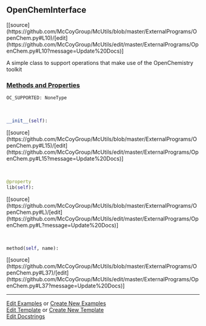 ## <a id="McUtils.ExternalPrograms.OpenChem.OpenChemInterface">OpenChemInterface</a> 
<div class="docs-source-link" markdown="1">
[[source](https://github.com/McCoyGroup/McUtils/blob/master/ExternalPrograms/OpenChem.py#L10)/[edit](https://github.com/McCoyGroup/McUtils/edit/master/ExternalPrograms/OpenChem.py#L10?message=Update%20Docs)]
</div>

A simple class to support operations that make use of the OpenChemistry toolkit

<div class="collapsible-section">
 <div class="collapsible-section collapsible-section-header" markdown="1">
 
### <a class="collapse-link" data-toggle="collapse" href="#methods">Methods and Properties</a> <a class="float-right" data-toggle="collapse" href="#methods"><i class="fa fa-chevron-down"></i></a>

 </div>
 <div class="collapsible-section collapsible-section-body collapse" id="methods" markdown="1">

```python
OC_SUPPORTED: NoneType
```
<a id="McUtils.ExternalPrograms.OpenChem.OpenChemInterface.__init__" class="docs-object-method">&nbsp;</a> 
```python
__init__(self): 
```
<div class="docs-source-link" markdown="1">
[[source](https://github.com/McCoyGroup/McUtils/blob/master/ExternalPrograms/OpenChem.py#L15)/[edit](https://github.com/McCoyGroup/McUtils/edit/master/ExternalPrograms/OpenChem.py#L15?message=Update%20Docs)]
</div>

<a id="McUtils.ExternalPrograms.OpenChem.OpenChemInterface.lib" class="docs-object-method">&nbsp;</a> 
```python
@property
lib(self): 
```
<div class="docs-source-link" markdown="1">
[[source](https://github.com/McCoyGroup/McUtils/blob/master/ExternalPrograms/OpenChem.py#L)/[edit](https://github.com/McCoyGroup/McUtils/edit/master/ExternalPrograms/OpenChem.py#L?message=Update%20Docs)]
</div>

<a id="McUtils.ExternalPrograms.OpenChem.OpenChemInterface.method" class="docs-object-method">&nbsp;</a> 
```python
method(self, name): 
```
<div class="docs-source-link" markdown="1">
[[source](https://github.com/McCoyGroup/McUtils/blob/master/ExternalPrograms/OpenChem.py#L37)/[edit](https://github.com/McCoyGroup/McUtils/edit/master/ExternalPrograms/OpenChem.py#L37?message=Update%20Docs)]
</div>

 </div>
</div>




___

[Edit Examples](https://github.com/McCoyGroup/McUtils/edit/gh-pages/ci/examples/McUtils/ExternalPrograms/OpenChem/OpenChemInterface.md) or 
[Create New Examples](https://github.com/McCoyGroup/McUtils/new/gh-pages/?filename=ci/examples/McUtils/ExternalPrograms/OpenChem/OpenChemInterface.md) <br/>
[Edit Template](https://github.com/McCoyGroup/McUtils/edit/gh-pages/ci/docs/McUtils/ExternalPrograms/OpenChem/OpenChemInterface.md) or 
[Create New Template](https://github.com/McCoyGroup/McUtils/new/gh-pages/?filename=ci/docs/templates/McUtils/ExternalPrograms/OpenChem/OpenChemInterface.md) <br/>
[Edit Docstrings](https://github.com/McCoyGroup/McUtils/edit/master/ExternalPrograms/OpenChem.py#L10?message=Update%20Docs)